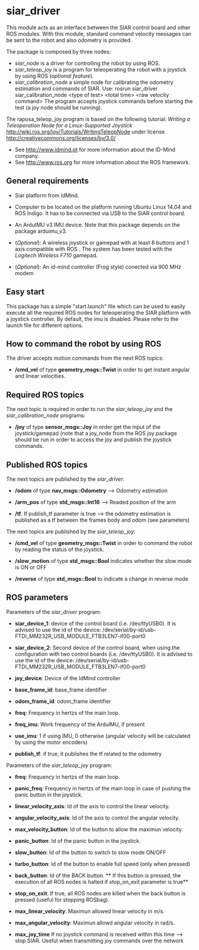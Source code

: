 # siar_driver
This module acts as an interface between the SIAR control board and other ROS modules. With this module, standard command velocity messages can be sent to the robot and also odometry is provided. 

The package is composed by three nodes:

* *siar_node* is a driver for controlling the robot by using ROS.
* *siar_teleop_joy* is a program for teleoperating the robot with a joystick by using ROS (*optional feature*).
* *siar_calibration_node* a simple node for calibrating the odometry estimation and commands of SIAR. Use: rosrun siar_driver siar_calibration_node \<type of test\> \<total time\> \<raw velocity command\> The program accepts joystick commands before starting the test (a joy node should be running).

The raposa_teleop_joy program is based on the following tutorial: 
*Writing a Teleoperation Node for a Linux-Supported Joystick* 
http://wiki.ros.org/joy/Tutorials/WritingTeleopNode 
under license http://creativecommons.org/licenses/by/3.0/


- See http://www.idmind.pt for more information about the ID-Mind company. 
- See http://www.ros.org for more information about the ROS framework.

## General requirements

* Siar platform from IdMind.
  
* Computer to be located on the platform running Ubuntu Linux 14.04 and ROS Indigo. It has to be connected via USB to the SIAR control board.

* An ArduIMU v3 IMU device. Note that this package depends on the package arduimu_v3.

* (*Optional*): A wireless joystick or gamepad with at least 8 buttons and 1 axis compatible with ROS . The system has been tested with the *Logitech Wireless F710* gamepad. 

* (*Optional*): An id-mind controller (Frog style) conected via 900 MHz modem

## Easy start

This package has a simple "start.launch" file which can be used to easily execute all the required ROS nodes for teleoperating the SIAR platform with a joystick controller. By default, the imu is disabled. Please refer to the launch file for different options.


## How to command the robot by using ROS

The driver accepts motion commands from the next ROS topics:

* **/cmd_vel** of type **geometry_msgs::Twist** in order to get instant angular and linear velocities.

## Required ROS topics

The next topic is required in order to run the *siar_teleop_joy* and the *siar_calibration_node* programs:

* **/joy** of type **sensor_msgs::Joy** in order get the input of the joystick/gamepad (note that a joy_node from the ROS joy package should be run in order to access the joy and publish the joystick commands.


## Published ROS topics

The next topics are published by the *siar_driver*: 

* **/odom** of type **nav_msgs::Odometry** --> Odometry estimation

* **/arm_pos** of type **std_msgs::Int16** --> Readed position of the arm

* **/tf**. If publish_tf parameter is true --> the odometry estimation is published as a tf between the frames body and odom (see parameters)

The next topics are published by the *siar_teleop_joy*:

* **/cmd_vel** of type **geometry_msgs::Twist** in order to command the robot by reading the status of the joystick.

* **/slow_motion** of type **std_msgs::Bool** indicates whether the slow mode is ON or OFF

* **/reverse** of type **std_msgs::Bool** to indicate a change in reverse mode

## ROS parameters

Parameters of the *siar_driver* program:

* **siar_device_1**: device of the control board (i.e. /dev/ttyUSB0). It is advised to use the id of the device: /dev/serial/by-id/usb-FTDI_MM232R_USB_MODULE_FTB3LEN7-if00-port0

* **siar_device_2**: Second device of the control board, when using the configuration with two control boards (i.e. /dev/ttyUSB0). It is advised to use the id of the device: /dev/serial/by-id/usb-FTDI_MM232R_USB_MODULE_FTB3LEN7-if00-port0

* **joy_device**: Device of the IdMind controller

* **base_frame_id**: base_frame identifier

* **odom_frame_id**: odom_frame identifier

* **freq**: Frequency in hertzs of the main loop.

* **freq_imu**: Work frequency of the ArduIMU, if present

* **use_imu**: 1 if using IMU, 0 otherwise (angular velocity will be calculated by using the motor encoders)

* **publish_tf**: if true, it publishes the tf related to the odometry

Parameters of the *siar_teleop_joy* program:

* **freq**: Frequency in hertzs of the main loop.

* **panic_freq**: Frequency in hertzs of the main loop in case of pushing the panic button in the joystick.

* **linear_velocity_axis**: Id of the axis to control the linear velocity.

* **angular_velocity_axis**: Id of the axis to control the angular velocity.

* **max_velocity_button**: Id of the button to allow the maximun velocity.

* **panic_button**: Id of the panic button in the joystick.

* **slow_button**: Id of the button to switch to slow mode ON/OFF

* **turbo_button**: Id of the button to enable full speed (only when pressed)

* **back_button**: Id of the BACK button. ** If this button is pressed, the execution of all ROS nodes is halted  if stop_on_exit parameter is true**

* **stop_on_exit**: If true, all ROS nodes are killed when the back button is pressed (useful for stopping ROSbag).

* **max_linear_velocity**: Maximun allowed linear velocity in m/s.

* **max_angular_velocity**: Maximun allowd angular velocity in rad/s.

* **max_joy_time** If no joystick command is received within this time --> stop SIAR. Useful when transmitting joy commands over the network
